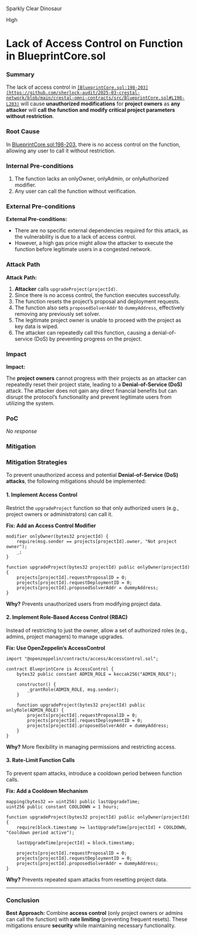 Sparkly Clear Dinosaur

High

# Lack of Access Control on Function in BlueprintCore.sol

### Summary

The lack of access control in [`[BlueprintCore.sol:198-203](https://github.com/sherlock-audit/2025-03-crestal-network/blob/main/crestal-omni-contracts/src/BlueprintCore.sol#L198-L203)`](https://github.com/sherlock-audit/2025-03-crestal-network/blob/main/crestal-omni-contracts/src/BlueprintCore.sol#L198-L203) will cause **unauthorized modifications** for **project owners** as **any attacker** will **call the function and modify critical project parameters without restriction**.

### Root Cause

In [BlueprintCore.sol:198-203](https://github.com/sherlock-audit/2025-03-crestal-network/blob/main/crestal-omni-contracts/src/BlueprintCore.sol#L198-L203), there is no access control on the function, allowing any user to call it without restriction.

### Internal Pre-conditions

1. The function lacks an onlyOwner, onlyAdmin, or onlyAuthorized modifier.
2. Any user can call the function without verification.

### External Pre-conditions

**External Pre-conditions:**  
- There are no specific external dependencies required for this attack, as the vulnerability is due to a lack of access control.  
- However, a high gas price might allow the attacker to execute the function before legitimate users in a congested network.

### Attack Path

**Attack Path:**  

1. **Attacker** calls `upgradeProject(projectId)`.  
2. Since there is no access control, the function executes successfully.  
3. The function resets the project’s proposal and deployment requests.  
4. The function also sets `proposedSolverAddr` to `dummyAddress`, effectively removing any previously set solver.  
5. The legitimate project owner is unable to proceed with the project as key data is wiped.  
6. The attacker can repeatedly call this function, causing a denial-of-service (DoS) by preventing progress on the project.

### Impact

**Impact:**  

The **project owners** cannot progress with their projects as an attacker can repeatedly reset their project state, leading to a **Denial-of-Service (DoS)** attack. The attacker does not gain any direct financial benefits but can disrupt the protocol’s functionality and prevent legitimate users from utilizing the system.

### PoC

_No response_

### Mitigation

### **Mitigation Strategies**  

To prevent unauthorized access and potential **Denial-of-Service (DoS) attacks**, the following mitigations should be implemented:  

#### **1. Implement Access Control**  
Restrict the `upgradeProject` function so that only authorized users (e.g., project owners or administrators) can call it.  

**Fix: Add an Access Control Modifier**  
```solidity
modifier onlyOwner(bytes32 projectId) {
    require(msg.sender == projects[projectId].owner, "Not project owner");
    _;
}

function upgradeProject(bytes32 projectId) public onlyOwner(projectId) {
    projects[projectId].requestProposalID = 0;
    projects[projectId].requestDeploymentID = 0;
    projects[projectId].proposedSolverAddr = dummyAddress;
}
```
 **Why?** Prevents unauthorized users from modifying project data.  

#### **2. Implement Role-Based Access Control (RBAC)**
Instead of restricting to just the owner, allow a set of authorized roles (e.g., admins, project managers) to manage upgrades.  

**Fix: Use OpenZeppelin’s AccessControl**  
```solidity
import "@openzeppelin/contracts/access/AccessControl.sol";

contract BlueprintCore is AccessControl {
    bytes32 public constant ADMIN_ROLE = keccak256("ADMIN_ROLE");

    constructor() {
        _grantRole(ADMIN_ROLE, msg.sender);
    }

    function upgradeProject(bytes32 projectId) public onlyRole(ADMIN_ROLE) {
        projects[projectId].requestProposalID = 0;
        projects[projectId].requestDeploymentID = 0;
        projects[projectId].proposedSolverAddr = dummyAddress;
    }
}
```
**Why?** More flexibility in managing permissions and restricting access.  

#### **3. Rate-Limit Function Calls**
To prevent spam attacks, introduce a cooldown period between function calls.  

**Fix: Add a Cooldown Mechanism**  
```solidity
mapping(bytes32 => uint256) public lastUpgradeTime;
uint256 public constant COOLDOWN = 1 hours;

function upgradeProject(bytes32 projectId) public onlyOwner(projectId) {
    require(block.timestamp >= lastUpgradeTime[projectId] + COOLDOWN, "Cooldown period active");
    
    lastUpgradeTime[projectId] = block.timestamp;
    
    projects[projectId].requestProposalID = 0;
    projects[projectId].requestDeploymentID = 0;
    projects[projectId].proposedSolverAddr = dummyAddress;
}
```
**Why?** Prevents repeated spam attacks from resetting project data.  

---

### **Conclusion**
 **Best Approach:** Combine **access control** (only project owners or admins can call the function) with **rate limiting** (preventing frequent resets). These mitigations ensure **security** while maintaining necessary functionality. 